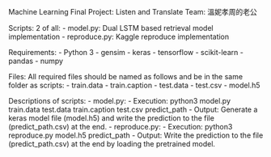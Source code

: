 Machine Learning Final Project: Listen and Translate
Team: 溫妮孝周的老公

Scripts:
    2 of all:
    - model.py: Dual LSTM based retrieval model implementation
    - reproduce.py: Kaggle reproduce implementation

Requirements:
    - Python 3
    - gensim
    - keras
    - tensorflow
    - scikit-learn
    - pandas
    - numpy

Files:
    All required files should be named as follows and be in the same folder as scripts:
    - train.data
    - train.caption
    - test.data
    - test.csv
    - model.h5

Descriptions of scripts:
    - model.py:
        - Execution:
		python3 model.py train.data test.data train.caption test.csv predict_path
	- Output:
		Generate a keras model file (model.h5) and write the prediction to the file (predict_path.csv) at the end.
    - reproduce.py:
        - Execution:
		python3 reproduce.py model.h5 predict_path
	- Output:
		Write the prediction to the file (predict_path.csv) at the end by loading the pretrained model.
